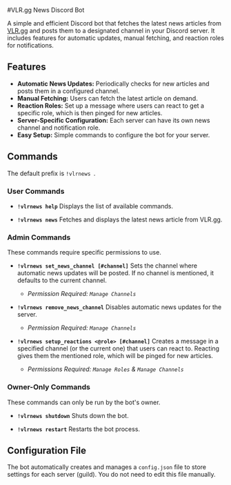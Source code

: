  #VLR.gg News Discord Bot

A simple and efficient Discord bot that fetches the latest news articles from [VLR.gg](https://www.vlr.gg/) and posts them to a designated channel in your Discord server. It includes features for automatic updates, manual fetching, and reaction roles for notifications.

 <!-- It's recommended to replace this with a real screenshot of your bot's help command -->

## Features

*   **Automatic News Updates:** Periodically checks for new articles and posts them in a configured channel.
*   **Manual Fetching:** Users can fetch the latest article on demand.
*   **Reaction Roles:** Set up a message where users can react to get a specific role, which is then pinged for new articles.
*   **Server-Specific Configuration:** Each server can have its own news channel and notification role.
*   **Easy Setup:** Simple commands to configure the bot for your server.

## Commands

The default prefix is `!vlrnews `.

### User Commands

*   **`!vlrnews help`**
    Displays the list of available commands.

*   **`!vlrnews news`**
    Fetches and displays the latest news article from VLR.gg.

### Admin Commands

These commands require specific permissions to use.

*   **`!vlrnews set_news_channel [#channel]`**
    Sets the channel where automatic news updates will be posted. If no channel is mentioned, it defaults to the current channel.
    *   *Permission Required: `Manage Channels`*

*   **`!vlrnews remove_news_channel`**
    Disables automatic news updates for the server.
    *   *Permission Required: `Manage Channels`*

*   **`!vlrnews setup_reactions <@role> [#channel]`**
    Creates a message in a specified channel (or the current one) that users can react to. Reacting gives them the mentioned role, which will be pinged for new articles.
    *   *Permissions Required: `Manage Roles` & `Manage Channels`*

### Owner-Only Commands

These commands can only be run by the bot's owner.

*   **`!vlrnews shutdown`**
    Shuts down the bot.

*   **`!vlrnews restart`**
    Restarts the bot process.

## Configuration File

The bot automatically creates and manages a `config.json` file to store settings for each server (guild). You do not need to edit this file manually.

